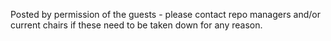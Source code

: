 Posted by permission of the guests - please contact repo managers and/or current chairs if these need to be taken down for any reason.

